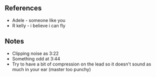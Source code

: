 ## References
- Adele - someone like you
- R kelly - i believe i can fly
## Notes
- Clipping noise as 3:22
- Something odd at 3:44
- Try to have a bit of compression on the lead so it doesn't sound as much in your ear (master too punchy)